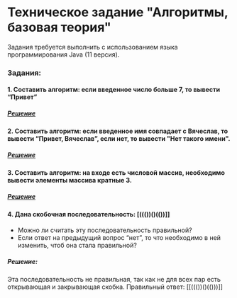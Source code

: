 # Техническое задание "Алгоритмы, базовая теория"
Задания требуется выполнить с использованием языка программирования Java (11 версия).

### Задания:

#### 1. Составить алгоритм: если введенное число больше 7, то вывести “Привет”
##### [Решение](https://github.com/Dimonstratos/Mulyukov_Java/blob/main/src/main/java/org/example/Task1.java)
#### 2. Составить алгоритм: если введенное имя совпадает с Вячеслав, то вывести “Привет, Вячеслав”, если нет, то вывести "Нет такого имени".
##### [Решение](https://github.com/Dimonstratos/Mulyukov_Java/blob/main/src/main/java/org/example/Task2.java)
#### 3. Составить алгоритм: на входе есть числовой массив, необходимо вывести элементы массива кратные 3.
##### [Решение](https://github.com/Dimonstratos/Mulyukov_Java/blob/main/src/main/java/org/example/Task3.java)
#### 4. Дана скобочная последовательность: [((())()(())]] 
- Можно ли считать эту последовательность правильной?
- Если ответ на предыдущий вопрос “нет”, то что необходимо в ней изменить, чтоб она стала правильной? 
##### Решение: 
Эта последовательность не правильная, так как не для всех пар есть открывающая и закрывающая скобка. Правильный ответ: [[((())()(()))]] 